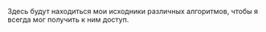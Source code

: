 Здесь будут находиться мои исходники различных алгоритмов, чтобы я всегда мог получить к ним доступ.
